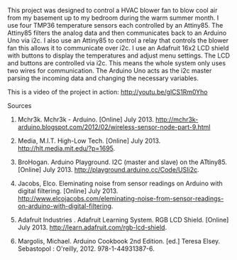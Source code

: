 This project was designed to control a HVAC blower fan to blow cool air from my basement up to my bedroom during the warm summer month. I use four TMP36 temperature sensors each controlled by an Attiny85. The Attiny85 filters the analog data and then communicates back to an Arduino Uno via i2c. I also use an Attiny85 to control a relay that controls the blower fan this allows it to communicate over i2c. I use an Adafruit 16x2 LCD shield with buttons to display the temperatures and adjust menu settings. The LCD and buttons are controlled via i2c. This means the whole system only uses two wires for communication.  The Arduino Uno acts as the i2c master parsing the incoming data and changing the necessary variables. 

This is a video of the project in action: http://youtu.be/glCS1Rm0Yho

Sources

1. Mchr3k. Mchr3k - Arduino. [Online] July 2013. http://mchr3k-arduino.blogspot.com/2012/02/wireless-sensor-node-part-9.html                                                                

2. Media, M.I.T. High-Low Tech. [Online] July 2013. http://hlt.media.mit.edu/?p=1695.

3. BroHogan. Arduino Playground. I2C (master and slave) on the ATtiny85. [Online] July 2013.                                 http://playground.arduino.cc/Code/USIi2c.

4. Jacobs, Elco. Eleminating noise from sensor readings on Arduino with digital filtering. [Online] July 2013.               http://www.elcojacobs.com/eleminating-noise-from-sensor-readings-on-arduino-with-digital-filtering.

5. Adafruit Industries . Adafruit Learning System. RGB LCD Shield. [Online] July 2013.                                       http://learn.adafruit.com/rgb-lcd-shield.

6. Margolis, Michael. Arduino Cookbook 2nd Edition. [ed.] Teresa Elsey. Sebastopol : O'reilly, 2012. 978-1-44931387-6.

